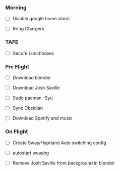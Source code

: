 
### Morning
- [ ] Disable google home alarm
- [ ] Bring Chargers


### TAFE
- [ ] Secure Lunchboxes


### Pre Flight
- [ ] Download blender
- [ ] Download Josh Saville
- [ ] Sudo pacman -Syu
- [ ] Sync Obsidian
- [ ] Download Spotify and music


### On Flight
- [ ] Create Sway/Hyprland Auto switching config
- [ ] autostart swaybg
- [ ] Remove Josh Saville from background in blender



